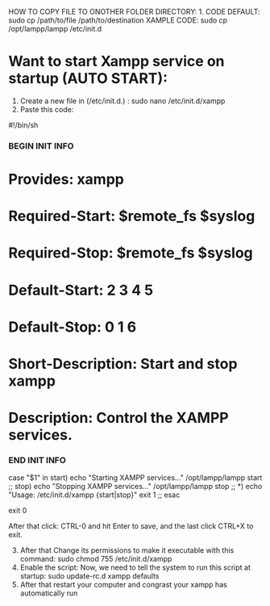 HOW TO COPY FILE TO ONOTHER FOLDER DIRECTORY:
1. 
CODE DEFAULT: sudo cp /path/to/file /path/to/destination
XAMPLE CODE: sudo cp /opt/lampp/lampp /etc/init.d


Want to start Xampp service on startup (AUTO START):
====================================================
1. Create a new file in (/etc/init.d.) : sudo nano /etc/init.d/xampp
2. Paste this code:



#!/bin/sh
### BEGIN INIT INFO
# Provides:          xampp
# Required-Start:    $remote_fs $syslog
# Required-Stop:     $remote_fs $syslog
# Default-Start:     2 3 4 5
# Default-Stop:      0 1 6
# Short-Description: Start and stop xampp
# Description:       Control the XAMPP services.
### END INIT INFO

case "$1" in
  start)
    echo "Starting XAMPP services..."
    /opt/lampp/lampp start
    ;;
  stop)
    echo "Stopping XAMPP services..."
    /opt/lampp/lampp stop
    ;;
  *)
    echo "Usage: /etc/init.d/xampp {start|stop}"
    exit 1
    ;;
esac

exit 0



After that click: CTRL-0 and hit Enter to save, and the last click CTRL+X to exit.

3. After that Change its permissions to make it executable with this command: sudo chmod 755 /etc/init.d/xampp
4. Enable the script: Now, we need to tell the system to run this script at startup: sudo update-rc.d xampp defaults
5. After that restart your computer and congrast your xampp has automatically run

